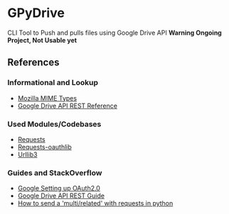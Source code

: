 # GPyDrive
CLI Tool to Push and pulls files using Google Drive API
**Warning Ongoing Project, Not Usable yet**


## References
### Informational and Lookup
* [Mozilla MIME Types](https://developer.mozilla.org/en-US/docs/Web/HTTP/Basics_of_HTTP/MIME_types)
* [Google Drive API REST Reference](https://developers.google.com/drive/v3/reference/)
### Used Modules/Codebases
* [Requests](https://github.com/requests/requests)
* [Requests-oauthlib](https://github.com/requests/requests-oauthlib)
* [Urllib3](https://github.com/shazow/urllib3)
### Guides and StackOverflow
* [Google Setting up OAuth2.0](https://developers.google.com/identity/protocols/OpenIDConnect#sendauthrequest)
* [Google Drive API REST Guide](https://developers.google.com/drive/v3/web/multipart-upload)
* [How to send a 'multi/related' with requests in python](https://stackoverflow.com/questions/15746558/how-to-send-a-multipart-related-with-requests-in-python)

